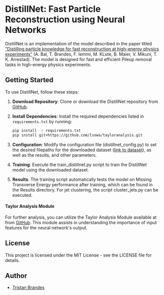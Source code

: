 # DistillNet: Fast Particle Reconstruction using Neural Networks

DistillNet is an implementation of the model described in the paper titled  ["Distilling particle knowledge for fast reconstruction at high-energy physics experiments"](https://doi.org/10.48550/arXiv.2311.12551) (A. Bal, T. Brandes, F. Iemmi, M. KLute, B. Maier, V. Mikuni, T. K. Arrestad). The model is designed for fast and efficient Pileup removal tasks in high-energy physics experiments.

## Getting Started

To use DistillNet, follow these steps:

1. **Download Repository**: Clone or download the DistillNet repository from [GitHub](https://github.com/tbrandes01/distillnet).

2. **Install Dependencies**: Install the required dependencies listed in `requirements.txt` by running:
   ```bash
   pip install -r requirements.txt
   pip install git+https://github.com/lsowa/tayloranalysis.git
    ```
3. **Configuration**: Modify the configuration file (distillnet_config.py) to set the desired filepaths for the downloaded dataset ([link to dataset](https://doi.org/10.5281/zenodo.10670183)), as well as the results, and other parameters.

4. **Training**: Execute the train_distillnet.py script to train the DistillNet model using the downloaded dataset.

5. **Results**: The training script automatically tests the model on Missing Transverse Energy performance after training, which can be found in the Results directory. For jet clustering, the script cluster_jets.py can be executed. 

#### Taylor Analysis Module
For further analysis, you can utilize the Taylor Analysis Module available at from [GitHub](https://github.com/lsowa/tayloranalysis). This module assists in understanding the importance of input features for the neural network's output.

## License
This project is licensed under the MIT License - see the LICENSE file for details.

## Author
- [Tristan Brandes](https://github.com/tbrandes01)
